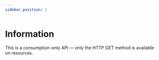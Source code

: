 ```yaml
---
sidebar_position: 1
---
```


# Information

This is a consumption-only API — only the HTTP GET method is available on resources.